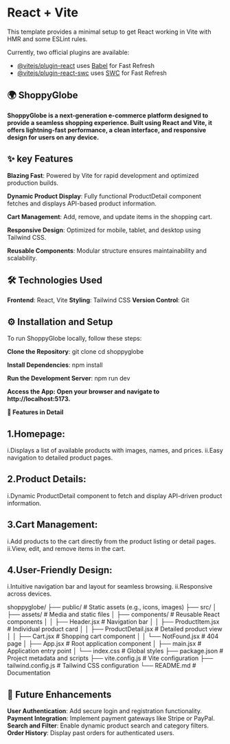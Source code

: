 # React + Vite

This template provides a minimal setup to get React working in Vite with HMR and some ESLint rules.

Currently, two official plugins are available:

- [@vitejs/plugin-react](https://github.com/vitejs/vite-plugin-react/blob/main/packages/plugin-react/README.md) uses [Babel](https://babeljs.io/) for Fast Refresh
- [@vitejs/plugin-react-swc](https://github.com/vitejs/vite-plugin-react-swc) uses [SWC](https://swc.rs/) for Fast Refresh

## 🌍 ShoppyGlobe
**ShoppyGlobe is a next-generation e-commerce platform designed to provide a seamless shopping experience. Built using React and Vite, it offers lightning-fast performance, a clean interface, and responsive design for users on any device.**


## ✨ key Features
**Blazing Fast**: Powered by Vite for rapid development and optimized production builds.

**Dynamic Product Display**: Fully functional ProductDetail component fetches and displays API-based product information.

**Cart Management**: Add, remove, and update items in the shopping cart.

**Responsive Design**: Optimized for mobile, tablet, and desktop using Tailwind CSS.

**Reusable Components**: Modular structure ensures maintainability and scalability.


## 🛠 Technologies Used

**Frontend**: React, Vite
**Styling**: Tailwind CSS
**Version Control**: Git


## ⚙️ Installation and Setup
To run ShoppyGlobe locally, follow these steps:

**Clone the Repository**:
git clone <repository-url>
cd shoppyglobe

**Install Dependencies**:
npm install

**Run the Development Server**:
npm run dev

**Access the App: Open your browser and navigate to http://localhost:5173.**



**🎨 Features in Detail**
## 1.Homepage:

i.Displays a list of available products with images, names, and prices.
ii.Easy navigation to detailed product pages.

## 2.Product Details:

i.Dynamic ProductDetail component to fetch and display API-driven product information.

## 3.Cart Management:

i.Add products to the cart directly from the product listing or detail pages.
ii.View, edit, and remove items in the cart.

## 4.User-Friendly Design:

i.Intuitive navigation bar and layout for seamless browsing.
ii.Responsive across devices.



shoppyglobe/
├── public/               # Static assets (e.g., icons, images)
├── src/
│   ├── assets/           # Media and static files
│   ├── components/       # Reusable React components
│   │   ├── Header.jsx    # Navigation bar
│   │   ├── ProductItem.jsx # Individual product card
│   │   ├── ProductDetail.jsx # Detailed product view
│   │   ├── Cart.jsx      # Shopping cart component
│   │   └── NotFound.jsx  # 404 page
│   ├── App.jsx           # Root application component
│   ├── main.jsx          # Application entry point
│   └── index.css         # Global styles
├── package.json          # Project metadata and scripts
├── vite.config.js        # Vite configuration
├── tailwind.config.js    # Tailwind CSS configuration
└── README.md             # Documentation

## 🚀 Future Enhancements
**User Authentication**: Add secure login and registration functionality.
**Payment Integration**: Implement payment gateways like Stripe or PayPal.
**Search and Filter**: Enable dynamic product search and category filters.
**Order History**: Display past orders for authenticated users.
<!-- **Wishlist**: Allow users to save products for future purchases. -->